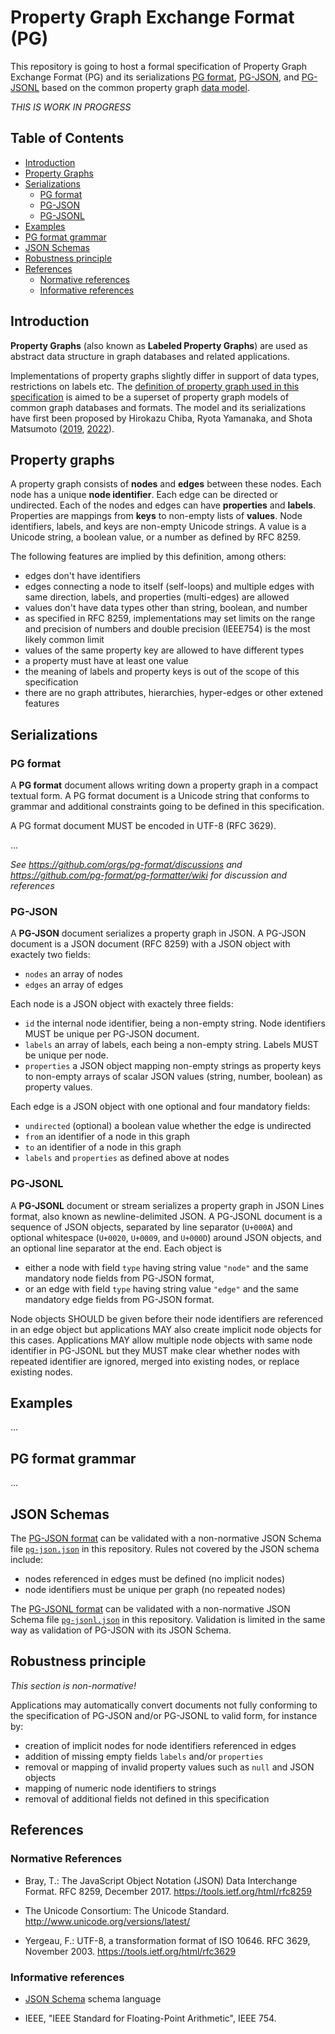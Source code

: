# Property Graph Exchange Format (PG)

This repository is going to host a formal specification of Property Graph Exchange Format (PG) and its serializations [PG format](#pg-format), [PG-JSON](#pg-json), and [PG-JSONL](#pg-jsonl) based on the common property graph [data model](#property-graphs).

*THIS IS WORK IN PROGRESS*

## Table of Contents

- [Introduction](#introduction)
- [Property Graphs](#property-graphs)
- [Serializations](#serializations)
  - [PG format](#pg-format)
  - [PG-JSON](#pg-json)
  - [PG-JSONL](#pg-jsonl)
- [Examples](#examples)
- [PG format grammar](#pg-format-grammar)
- [JSON Schemas](#json-schemas)
- [Robustness principle](#robustness-principle)
- [References](#references)
  - [Normative references](#normative-references)
  - [Informative references](#informative-references)

## Introduction

**Property Graphs** (also known as **Labeled Property Graphs**) are used as
abstract data structure in graph databases and related applications. 

Implementations of property graphs slightly differ in support of data types,
restrictions on labels etc. The [definition of property graph used in this
specification](#property-graphs) is aimed to be a superset of property graph
models of common graph databases and formats. The model and its serializations
have first been proposed by Hirokazu Chiba, Ryota Yamanaka, and Shota Matsumoto
([2019](https://arxiv.org/abs/1907.03936),
[2022](https://arxiv.org/abs/2203.06393)).


## Property graphs

A property graph consists of **nodes** and **edges** between these nodes. Each
node has a unique **node identifier**. Each edge can be directed or undirected.
Each of the nodes and edges can have **properties** and **labels**. Properties
are mappings from **keys** to non-empty lists of **values**. Node identifiers,
labels, and keys are non-empty Unicode strings. A value is a Unicode string,
a boolean value, or a number as defined by RFC 8259.

The following features are implied by this definition, among others:

- edges don't have identifiers
- edges connecting a node to itself (self-loops) and multiple edges with same
  direction, labels, and properties (multi-edges) are allowed
- values don't have data types other than string, boolean, and number
- as specified in RFC 8259, implementations may set limits on the range and
  precision of numbers and double precision (IEEE754) is the most likely common limit
- values of the same property key are allowed to have different types
- a property must have at least one value
- the meaning of labels and property keys is out of the scope of this specification
- there are no graph attributes, hierarchies, hyper-edges or other extened features


## Serializations

### PG format

A **PG format** document allows writing down a property graph in a compact textual
form. A PG format document is a Unicode string that conforms to grammar and
additional constraints going to be defined in this specification.

A PG format document MUST be encoded in UTF-8 (RFC 3629).

...

*See <https://github.com/orgs/pg-format/discussions> and <https://github.com/pg-format/pg-formatter/wiki> for discussion and references*


### PG-JSON

A **PG-JSON** document serializes a property graph in JSON. A PG-JSON document is a JSON 
document (RFC 8259) with a JSON object with exactely two fields:

- `nodes` an array of nodes
- `edges` an array of edges

Each node is a JSON object with exactely three fields:

- `id` the internal node identifier, being a non-empty string. Node identifiers MUST be unique per PG-JSON document.
- `labels` an array of labels, each being a non-empty string. Labels MUST be unique per node.
- `properties` a JSON object mapping non-empty strings as property keys to non-empty arrays of scalar JSON values (string, number, boolean) as property values.

Each edge is a JSON object with one optional and four mandatory fields:

- `undirected` (optional) a boolean value whether the edge is undirected
- `from` an identifier of a node in this graph
- `to` an identifier of a node in this graph
- `labels` and `properties` as defined above at nodes

### PG-JSONL

A **PG-JSONL** document or stream serializes a property graph in JSON Lines
format, also known as newline-delimited JSON. A PG-JSONL document is a sequence
of JSON objects, separated by line separator (`U+000A`) and optional whitespace
(`U+0020`, `U+0009`, and `U+000D`) around JSON objects, and an optional line
separator at the end. Each object is

- either a node with field `type` having string value `"node"` and the same mandatory node fields from PG-JSON format,
- or an edge with field `type` having string value `"edge"` and the same mandatory edge fields from PG-JSON format.

Node objects SHOULD be given before their node identifiers are referenced in an
edge object but applications MAY also create implicit node objects for this
cases. Applications MAY allow multiple node objects with same node identifier
in PG-JSONL but they MUST make clear whether nodes with repeated identifier are
ignored, merged into existing nodes, or replace existing nodes.

## Examples

...

## PG format grammar

...

## JSON Schemas

The [PG-JSON format](#pg-json) can be validated with a non-normative JSON Schema file [`pg-json.json`](schema/pg-json.json) in this repository. Rules not covered by the JSON schema include:

- nodes referenced in edges must be defined (no implicit nodes)
- node identifiers must be unique per graph (no repeated nodes)

The [PG-JSONL format](#pg-jsonl) can be validated with a non-normative JSON Schema file [`pg-jsonl.json`](schema/pg-jsonl.json) in this repository. Validation is limited in the same way as validation of PG-JSON with its JSON Schema.

## Robustness principle

*This section is non-normative!*

Applications may automatically convert documents not fully conforming to the specification of PG-JSON and/or PG-JSONL to valid form, for instance by:

- creation of implicit nodes for node identifiers referenced in edges
- addition of missing empty fields `labels` and/or `properties`
- removal or mapping of invalid property values such as `null` and JSON objects
- mapping of numeric node identifiers to strings
- removal of additional fields not defined in this specification

## References

### Normative References

- Bray, T.: The JavaScript Object Notation (JSON) Data Interchange Format.
  RFC 8259, December 2017. <https://tools.ietf.org/html/rfc8259>

- The Unicode Consortium: The Unicode Standard.
  <http://www.unicode.org/versions/latest/>

- Yergeau, F.: UTF-8, a transformation format of ISO 10646.
  RFC 3629, November 2003. <https://tools.ietf.org/html/rfc3629>

### Informative references

- [JSON Schema](https://json-schema.org/) schema language

- IEEE, "IEEE Standard for Floating-Point Arithmetic", IEEE 754.

